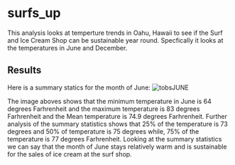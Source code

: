 # surfs_up
This analysis looks at temperture trends in Oahu, Hawaii to see if the Surf and Ice Cream Shop can be sustainable year round. Specfically it looks at the temperatures in June and December. 

## Results
Here is a summary statics for the month of June:
![tobsJUNE](https://user-images.githubusercontent.com/117749494/214462246-e11dff44-0e4f-43fc-9bc7-acfaca890a07.PNG)
 
 
 The image aboves shows that the minimum temperature in June is 64 degrees Farhrenheit and the maximum temperature is 83 degrees Farhrenheit and the Mean temperature is 74.9 degrees Farhrenheit. Further analysis of the summary statistics shows that 25% of the temperature is 73 degrees and 50% of temperature is 75 degrees while, 75% of the temperature is 77 degrees Farhrenheit. Looking at the summary statistics we can say that the month of June stays relatively warm and is sustainable for the sales of ice cream at the surf shop. 
